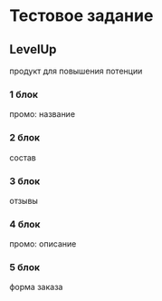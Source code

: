 # Тестовое задание

## LevelUp

продукт для повышения потенции

### 1 блок

промо: название

### 2 блок

состав

### 3 блок

отзывы

### 4 блок

промо: описание

### 5 блок

форма заказа


